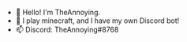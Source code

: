 - 👋 Hello! I'm TheAnnoying.
- 👀 I play minecraft, and I have my own Discord bot!
- 📫 Discord: TheAnnoying#8768
<!--
**TheAnnoying/TheAnnoying** is a ✨ _special_ ✨ repository because its `README.md` (this file) appears on your GitHub profile.
